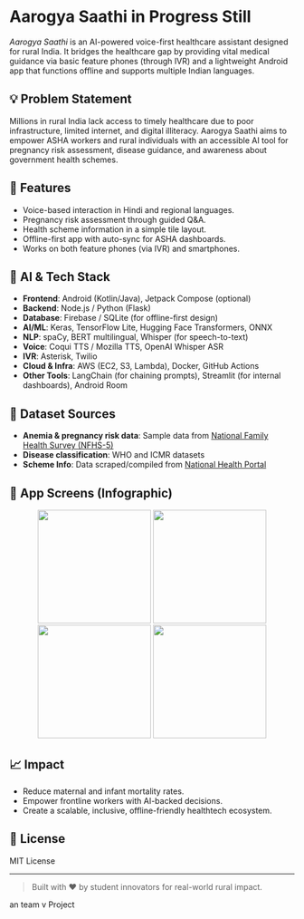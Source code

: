 # Aarogya Saathi in Progress Still
*Aarogya Saathi* is an AI-powered voice-first healthcare assistant designed for rural India. It bridges the healthcare gap by providing vital medical guidance via basic feature phones (through IVR) and a lightweight Android app that functions offline and supports multiple Indian languages.

## 💡 Problem Statement
Millions in rural India lack access to timely healthcare due to poor infrastructure, limited internet, and digital illiteracy. Aarogya Saathi aims to empower ASHA workers and rural individuals with an accessible AI tool for pregnancy risk assessment, disease guidance, and awareness about government health schemes.

## 🚀 Features
- Voice-based interaction in Hindi and regional languages.
- Pregnancy risk assessment through guided Q&A.
- Health scheme information in a simple tile layout.
- Offline-first app with auto-sync for ASHA dashboards.
- Works on both feature phones (via IVR) and smartphones.

## 🧠 AI & Tech Stack
- **Frontend**: Android (Kotlin/Java), Jetpack Compose (optional)
- **Backend**: Node.js / Python (Flask)
- **Database**: Firebase / SQLite (for offline-first design)
- **AI/ML**: Keras, TensorFlow Lite, Hugging Face Transformers, ONNX
- **NLP**: spaCy, BERT multilingual, Whisper (for speech-to-text)
- **Voice**: Coqui TTS / Mozilla TTS, OpenAI Whisper ASR
- **IVR**: Asterisk, Twilio
- **Cloud & Infra**: AWS (EC2, S3, Lambda), Docker, GitHub Actions
- **Other Tools**: LangChain (for chaining prompts), Streamlit (for internal dashboards), Android Room

## 🧪 Dataset Sources
- **Anemia & pregnancy risk data**: Sample data from [National Family Health Survey (NFHS-5)](http://rchiips.org/nfhs/)
- **Disease classification**: WHO and ICMR datasets
- **Scheme Info**: Data scraped/compiled from [National Health Portal](https://www.nhp.gov.in/)

## 📲 App Screens (Infographic)
<p align="center">
  <img src="screenshots/home.png" width="200"/>
  <img src="screenshots/pregnancy-assessment.png" width="200"/>
  <img src="screenshots/schemes.png" width="200"/>
  <img src="screenshots/sync-dashboard.png" width="200"/>
</p>

## 📈 Impact
- Reduce maternal and infant mortality rates.
- Empower frontline workers with AI-backed decisions.
- Create a scalable, inclusive, offline-friendly healthtech ecosystem.


## 📜 License

MIT License

---

> Built with ❤️ by student innovators for real-world rural impact.

an team v Project
